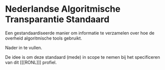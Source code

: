 # Nederlandse Algoritmische Transparantie Standaard

Een gestandaardiseerde manier om informatie te verzamelen over hoe de overheid algoritmische tools gebruikt.

Nader in te vullen.

De idee is om deze standaard (mede) in scope te nemen bij het specificeren van dit [[[RONL]]] profiel.